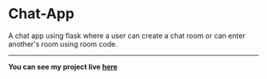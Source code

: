 # Chat-App
A chat app using flask where a user can create a chat room or can enter another's room using room code.

--------------
<b>You can see my project live <a href="https://chatappbylokesh.onrender.com/">here</a><b>
